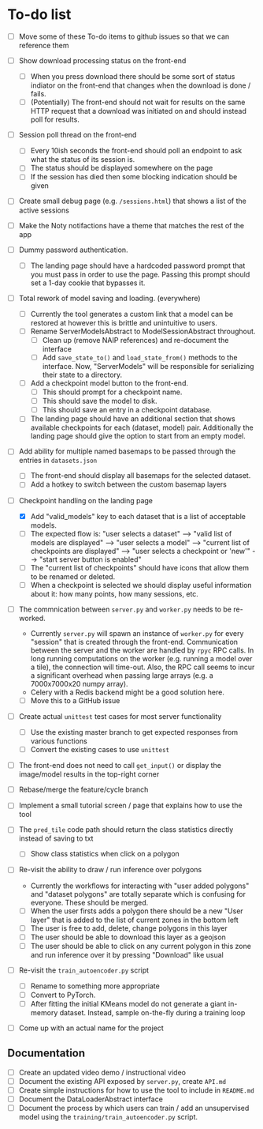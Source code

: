 # To-do list

- [ ] Move some of these To-do items to github issues so that we can reference them
- [ ] Show download processing status on the front-end
  - [ ] When you press download there should be some sort of status indiator on the front-end that changes when the download is done / fails.
  - [ ] (Potentially) The front-end should not wait for results on the same HTTP request that a download was initiated on and should instead poll for results. 
- [ ] Session poll thread on the front-end
  - [ ] Every 10ish seconds the front-end should poll an endpoint to ask what the status of its session is.
  - [ ] The status should be displayed somewhere on the page
  - [ ] If the session has died then some blocking indication should be given
- [ ] Create small debug page (e.g. `/sessions.html`) that shows a list of the active sessions
- [ ] Make the Noty notifactions have a theme that matches the rest of the app
- [ ] Dummy password authentication.
  - [ ] The landing page should have a hardcoded password prompt that you must pass in order to use the page. Passing this prompt should set a 1-day cookie that bypasses it. 
- [ ] Total rework of model saving and loading. (everywhere)
  - [ ] Currently the tool generates a custom link that a model can be restored at however this is brittle and unintuitive to users.
  - [ ] Rename ServerModelsAbstract to ModelSessionAbstract throughout.
    - [ ] Clean up (remove NAIP references) and re-document the interface
    - [ ] Add `save_state_to()` and `load_state_from()` methods to the interface. Now, "ServerModels" will be responsible for serializing their state to a directory.
  - [ ] Add a checkpoint model button to the front-end.
    - [ ] This should prompt for a checkpoint name.
    - [ ] This should save the model to disk.
    - [ ] This should save an entry in a checkpoint database.
  - [ ] The landing page should have an additional section that shows available checkpoints for each (dataset, model) pair. Additionally the landing page should give the option to start from an empty model. 
- [ ] Add ability for multiple named basemaps to be passed through the entries in `datasets.json`
  - [ ] The front-end should display all basemaps for the selected dataset.
  - [ ] Add a hotkey to switch between the custom basemap layers
- [ ] Checkpoint handling on the landing page
  - [x] Add "valid_models" key to each dataset that is a list of acceptable models.
  - [ ] The expected flow is: "user selects a dataset" --> "valid list of models are displayed" --> "user selects a model" --> "current list of checkpoints are displayed" --> "user selects a checkpoint or 'new'" --> "start server button is enabled"
  - [ ] The "current list of checkpoints" should have icons that allow them to be renamed or deleted.
  - [ ] When a checkpoint is selected we should display useful information about it: how many points, how many sessions, etc.
- [ ] The commnication between `server.py` and `worker.py` needs to be re-worked.
  - Currently `server.py` will spawn an instance of `worker.py` for every "session" that is created through the front-end. Communication between the server and the worker are handled by `rpyc` RPC calls. In long running computations on the worker (e.g. running a model over a tile), the connection will time-out. Also, the RPC call seems to incur a significant overhead when passing large arrays (e.g. a 7000x7000x20 numpy array).
  - Celery with a Redis backend might be a good solution here.
  - [ ] Move this to a GitHub issue
- [ ] Create actual `unittest` test cases for most server functionality
  - [ ] Use the existing master branch to get expected responses from various functions
  - [ ] Convert the existing cases to use `unittest`
- [ ] The front-end does not need to call `get_input()` or display the image/model results in the top-right corner
- [ ] Rebase/merge the feature/cycle branch
- [ ] Implement a small tutorial screen / page that explains how to use the tool
- [ ] The `pred_tile` code path should return the class statistics directly instead of saving to txt
  - [ ] Show class statistics when click on a polygon
- [ ] Re-visit the ability to draw / run inference over polygons
  - Currently the workflows for interacting with "user added polygons" and "dataset polygons" are totally separate which is confusing for everyone. These should be merged.
  - [ ] When the user firsts adds a polygon there should be a new "User layer" that is added to the list of current zones in the bottom left
  - [ ] The user is free to add, delete, change polygons in this layer
  - [ ] The user should be able to download this layer as a geojson
  - [ ] The user should be able to click on any current polygon in this zone and run inference over it by pressing "Download" like usual
- [ ] Re-visit the `train_autoencoder.py` script
  - [ ] Rename to something more appropriate
  - [ ] Convert to PyTorch.
  - [ ] After fitting the initial KMeans model do not generate a giant in-memory dataset. Instead, sample on-the-fly during a training loop
- [ ] Come up with an actual name for the project


## Documentation

- [ ] Create an updated video demo / instructional video
- [ ] Document the existing API exposed by `server.py`, create `API.md`
- [ ] Create simple instructions for how to use the tool to include in `README.md`
- [ ] Document the DataLoaderAbstract interface
- [ ] Document the process by which users can train / add an unsupervised model using the `training/train_autoencoder.py` script.